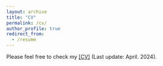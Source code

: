 ```yaml
---
layout: archive
title: "CV"
permalink: /cv/
author_profile: true
redirect_from:
  - /resume
---
```


Please feel free to check my [[CV]](/files/Jingkun_Yue_Chinese_CV_April2024.pdf)   (Last update: April. 2024).


<script type='text/javascript' id='clustrmaps' src='//cdn.clustrmaps.com/map_v2.js?cl=ffffff&w=a&t=tt&d=5nQDltFGJyoiO3wciydO7S8NLGBAFEfmqpzT8lAY4oY'></script>


